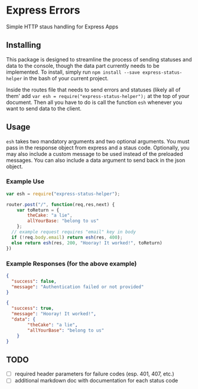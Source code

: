 # Express Errors
Simple HTTP staus handling for Express Apps

## Installing

This package is designed to streamline the process of sending statuses and data to the console, though the data part currently needs to be implemented. To install, simply run `npm install --save express-status-helper` in the bash of your current project. 

Inside the routes file that needs to send errors and statuses (likely all of them' add `var esh = require("express-status-helper");` at the top of your document. Then all you have to do is call the function `esh` whenever you want to send data to the client.

## Usage

`esh` takes two mandatory arguments and two optional arguments. You must pass in the response object from express and a staus code. Optionally, you may also include a custom message to be used instead of the preloaded messages. You can also include a data argument to send back in the json object.

### Example Use
```javascript
var esh = require("express-status-helper");

router.post("/", function(req,res,next) {
	var toReturn = {
		theCake: "a lie",
		allYourBase: "belong to us"
	};
  // example request requires "email" key in body
  if (!req.body.email) return esh(res, 400); 
  else return esh(res, 200, "Hooray! It worked!", toReturn)
})
```

### Example Responses (for the above example)
```json
{
  "success": false,
  "message": "Authentication failed or not provided"
}
```

```json
{
  "success": true,
  "message": "Hooray! It worked!",
  "data": {
		"theCake": "a lie",
		"allYourBase": "belong to us"
	}
}
```
## TODO
- [ ] required header parameters for failure codes (esp. 401, 407, etc.)
- [ ] additional markdown doc with documentation for each status code
